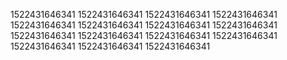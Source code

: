 1522431646341
1522431646341
1522431646341
1522431646341
1522431646341
1522431646341
1522431646341
1522431646341
1522431646341
1522431646341
1522431646341
1522431646341
1522431646341
1522431646341
1522431646341